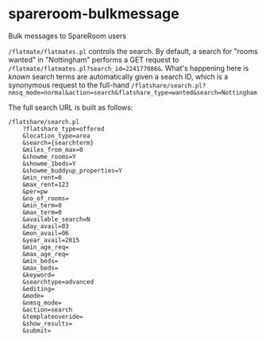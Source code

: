 # spareroom-bulkmessage
Bulk messages to SpareRoom users

`/flatmate/flatmates.pl` controls the search. By default, a search for "rooms wanted" in "Nottingham" performs a GET request to `/flatmate/flatmates.pl?search_id=224177086&`. What's happening here is _known_ search terms are automatically given a search ID, which is a synonymous request to the full-hand `/flatshare/search.pl?nmsq_mode=normal&action=search&flatshare_type=wanted&search=Nottingham`

The full search URL is built as follows:

```
/flatshare/search.pl
	?flatshare_type=offered
	&location_type=area
	&search={searchterm}
	&miles_from_max=0
	&showme_rooms=Y
	&showme_1beds=Y
	&showme_buddyup_properties=Y
	&min_rent=0
	&max_rent=123
	&per=pw
	&no_of_rooms=
	&min_term=0
	&max_term=0
	&available_search=N
	&day_avail=03
	&mon_avail=06
	&year_avail=2015
	&min_age_req=
	&max_age_req=
	&min_beds=
	&max_beds=
	&keyword=
	&searchtype=advanced
	&editing=
	&mode=
	&nmsq_mode=
	&action=search
	&templateoveride=
	&show_results=
	&submit=
```
